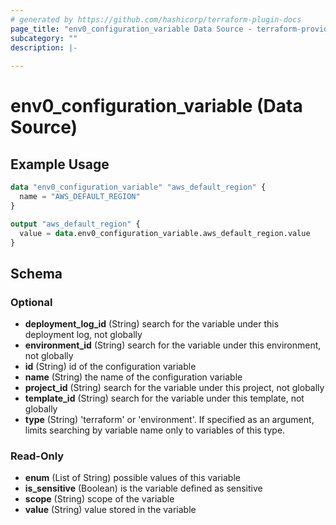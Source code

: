 ```yaml
---
# generated by https://github.com/hashicorp/terraform-plugin-docs
page_title: "env0_configuration_variable Data Source - terraform-provider-env0"
subcategory: ""
description: |-
  
---
```


# env0_configuration_variable (Data Source)



## Example Usage

```terraform
data "env0_configuration_variable" "aws_default_region" {
  name = "AWS_DEFAULT_REGION"
}

output "aws_default_region" {
  value = data.env0_configuration_variable.aws_default_region.value
}
```

<!-- schema generated by tfplugindocs -->
## Schema

### Optional

- **deployment_log_id** (String) search for the variable under this deployment log, not globally
- **environment_id** (String) search for the variable under this environment, not globally
- **id** (String) id of the configuration variable
- **name** (String) the name of the configuration variable
- **project_id** (String) search for the variable under this project, not globally
- **template_id** (String) search for the variable under this template, not globally
- **type** (String) 'terraform' or 'environment'. If specified as an argument, limits searching by variable name only to variables of this type.

### Read-Only

- **enum** (List of String) possible values of this variable
- **is_sensitive** (Boolean) is the variable defined as sensitive
- **scope** (String) scope of the variable
- **value** (String) value stored in the variable


